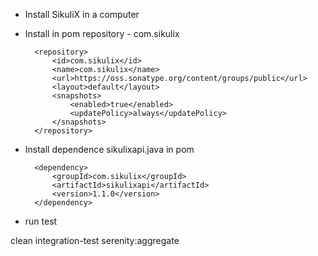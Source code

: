 - Install SikuliX in a computer

- Install in pom repository - com.sikulix

        <repository>
            <id>com.sikulix</id>
            <name>com.sikulix</name>
            <url>https://oss.sonatype.org/content/groups/public</url>
            <layout>default</layout>
            <snapshots>
                <enabled>true</enabled>
                <updatePolicy>always</updatePolicy>
            </snapshots>
        </repository>

- Install dependence sikulixapi.java in pom

        <dependency>
            <groupId>com.sikulix</groupId>
            <artifactId>sikulixapi</artifactId>
            <version>1.1.0</version>
        </dependency>



- run test

clean integration-test  serenity:aggregate
